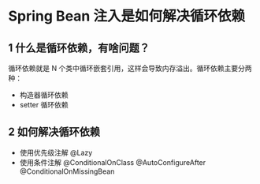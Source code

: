 # Spring Bean 注入是如何解决循环依赖

## 1 什么是循环依赖，有啥问题？

循环依赖就是 N 个类中循环嵌套引用，这样会导致内存溢出。循环依赖主要分两种：

- 构造器循环依赖
- setter 循环依赖                  

## 2 如何解决循环依赖

- 使用优先级注解  @Lazy
- 使用条件注解  @ConditionalOnClass  @AutoConfigureAfter @ConditionalOnMissingBean